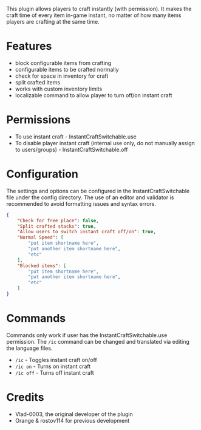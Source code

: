 This plugin allows players to craft instantly (with permission). It makes the craft time of every item in-game instant, no matter of how many items players are crafting at the same time.

# Features

* block configurable items from crafting
* configurable items to be crafted normally
* check for space in inventory for craft
* split crafted items
* works with custom inventory limits
* localizable command to allow player to turn off/on instant craft

# Permissions

* To use instant craft - InstantCraftSwitchable.use
* To disable player instant craft (internal use only, do not manually assign to users/groups) - InstantCraftSwitchable.off

# Configuration

The settings and options can be configured in the InstantCraftSwitchable file under the config directory. The use of an editor and validator is recommended to avoid formatting issues and syntax errors.

```json
{
    "Check for free place": false,
    "Split crafted stacks": true,
    "Allow users to switch instant craft off/on": true,
    "Normal Speed": [
        "put item shortname here",
        "put another item shortname here",
        "etc"
    ],
    "Blocked items": [
        "put item shortname here",
        "put another item shortname here",
        "etc"
    ]
}
```

# Commands

Commands only work if user has the InstantCraftSwitchable.use permission. The `/ic` command can be changed and translated via editing the language files.

* `/ic` - Toggles instant craft on/off
* `/ic on` - Turns on instant craft
* `/ic off` - Turns off instant craft

# Credits
* Vlad-0003, the original developer of the plugin
* Orange & rostov114 for previous development